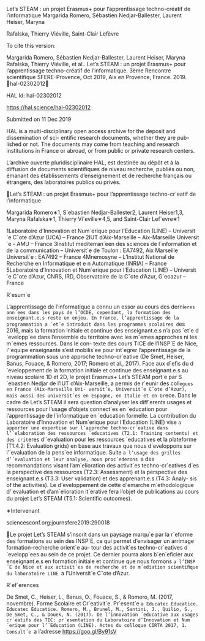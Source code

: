 Let’s STEAM : un projet Erasmus+ pour l’apprentissage
techno-créatif de l’informatique
Margarida Romero, Sébastien Nedjar-Ballester, Laurent Heiser, Maryna

Rafalska, Thierry Viéville, Saint-Clair Lefèvre

To cite this version:

Margarida Romero, Sébastien Nedjar-Ballester, Laurent Heiser, Maryna Rafalska, Thierry Viéville, et
al.. Let’s STEAM : un projet Erasmus+ pour l’apprentissage techno-créatif de l’informatique. 3ème
Rencontre scientifique SFERE-Provence, Oct 2019, Aix en Provence, France. 2019. ￿hal-02302012￿

HAL Id: hal-02302012

https://hal.science/hal-02302012

Submitted on 11 Dec 2019

HAL is a multi-disciplinary open access
archive for the deposit and dissemination of sci-
entific research documents, whether they are pub-
lished or not. The documents may come from
teaching and research institutions in France or
abroad, or from public or private research centers.

L’archive ouverte pluridisciplinaire HAL, est
destinée au dépôt et à la diffusion de documents
scientifiques de niveau recherche, publiés ou non,
émanant des établissements d’enseignement et de
recherche français ou étrangers, des laboratoires
publics ou privés.

Let’s STEAM : un projet Erasmus+ pour
l’apprentissage techno-cr´eatif de l’informatique

Margarida Romero∗1, S´ebastien Nedjar-Ballester2, Laurent Heiser1,3, Maryna Rafalska∗1,
Thierry Vi´eville∗4,5, and Saint-Clair Lef`evre∗1

1Laboratoire d’Innovation et Num´erique pour l’Education (LINE) – Universit´e Cˆote d’Azur (UCA) –
France
2IUT d’Aix-Marseille – Aix-Marseille Universit´e - AMU – France
3Institut mediterran´een des sciences de l´ınformation et de la communication – Universit´e de Toulon :
EA7492, Aix Marseille Universit´e : EA7492 – France
4Mnemosyne – L’Institut National de Recherche en Informatique et e n Automatique (INRIA) – France
5Laboratoire d’Innovation et Num´erique pour l’Education (LINE) – Universit´e Cˆote d’Azur, CNRS,
IRD, Observatoire de la Cˆote d’Azur, G´eoazur – France

R´esum´e

L’apprentissage de l’informatique a connu un essor au cours des derni`eres ann´ees dans les
pays de l’OCDE, cependant, la formation des enseignant.e.s reste un enjeu. En France,
l’apprentissage de la programmation a ´et´e introduit dans les programmes scolaires d`es
2016, mais la formation initiale et continue des enseignant.e.s n’a pas ´et´e d´evelopp´ee dans
l’ensemble du territoire avec les mˆemes approches ni les mˆemes ressources. Dans le con-
texte des cours TICE de l’INSP´E de Nice, l’´equipe enseignante s’est mobilis´ee pour int´egrer
l’apprentissage de la programmation sous une approche techno-cr´eative (De Smet, Heiser,
Banus, Fouace, & Romero, 2017; Romero et al., 2017).
Face aux d´eﬁs du d´eveloppement de la formation initiale et continue des enseignant.e.s au
niveau scolaire 1D et 2D, le projet Erasmus+ Let’s STEAM port´e par S´ebastien Nedjar
de l’IUT d’Aix-Marseille, a permis de r´eunir des coll`egues en France (Aix-Marseille Uni-
versit´e, Universit´e Cˆote d’Azur), mais aussi des universit´es en Espagne, en Italie et en
Gr`ece. Dans le cadre de Let’s STEAM il sera question d’analyser les diﬀ´erents usages et
ressources pour l’usage d’objets connect´es en ´education pour l’apprentissage de l’informatique
en ´education formelle. La contribution du Laboratoire d’Innovation et Num´erique pour
l’Education (LINE) vise `a apporter une expertise sur l’approche techno-cr´eative dans l’´elaboration
des ressources ´educatives (T2.1: Training contents) et des crit`eres d’´evaluation pour les
ressources ´educatives et la plateforme (T1.4.2: Evaluation grids) en base aux travaux que
nous d´eveloppons sur l’´evaluation de la pens´ee informatique. Suite `a l’usage des grilles
d’´evaluation et leur analyse, nous proc´ederons `a des recommandations visant l’am´elioration
des activit´es techno-cr´eatives d`es la perspective des ressources (T2.3: Assessment) et la
perspective des enseignant.e.s (T3.3: User validation) et des apprenant.e.s (T4.3: Analy-
sis of the activities). Le d´eveloppement de cette d´emarche m´ethodologique d’´evaluation et
d’am´elioration it´erative fera l’objet de publications au cours du projet Let’s STEAM (T5.1:
Scientiﬁc outcomes).

∗Intervenant

sciencesconf.org:journsfere2019:290018

Le projet Let’s STEAM s’inscrit dans un paysage marqu´e par la r´eforme des formations
au sein des INSP´E, ce qui permet d’envisager un arrimage formation-recherche orient´e au-
tour des activit´es techno-cr´eatives d´evelopp´ees au sein de ce projet. Ce dernier pourra alors
b´en´eﬁcier aux enseignant.e.s en formation initiale et continue que nous formons `a l’INSP´E
de Nice et aux activit´es de recherche et de m´ediation scientiﬁque du laboratoire LINE `a
l’Universit´e Cˆote d’Azur.

R´ef´erences

De Smet, C., Heiser, L., Banus, O., Fouace, S., & Romero, M. (2017, novembre). Forme
Scolaire et Cr´eativit´e. Pr´esent´e `a Educatec Educatice. Educatec Educatice.
Romero, M., Brunel, M., Santini, J., Quilio, S., De Smet, C., & Douek, N. (2017). De
l’innovation ´educative aux usages cr´eatifs des TIC: pr´esentation du Laboratoire d’Innovation
et Num´erique pour l’´Education (LINE). Actes du colloque CIRTA 2017, 1. Consult´e `a
l’adresse https://goo.gl/By91sV

